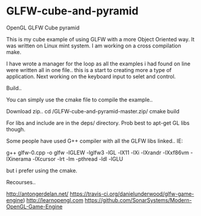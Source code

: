 # GLFW-cube-and-pyramid
OpenGL GLFW Cube pyramid 

This is my cube example of using GLFW with a more Object Oriented way. It was written on Linux mint system. I am working on a cross compilation make.

I have wrote a manager for the loop as all the examples i had found on line were written all in one file.. this is a start to creating more a type of application. Next working on the keyboard input to selet and control.


Build..

You can simply use the cmake file to compile the example.. 

Download zip..
cd /GLFW-cube-and-pyramid-master.zip/
cmake build

For libs and include are in the deps/ directory. Prob best to apt-get GL libs though.

Some people have used G++ compiler with all the GLFW libs linked.. IE: 

g++ glfw-0.cpp -o glfw -lGLEW -lglfw3 -lGL -lX11 -lXi -lXrandr -lXxf86vm -lXinerama -lXcursor -lrt -lm -pthread -ldl -lGLU

but i prefer using the cmake.

Recourses..

http://antongerdelan.net/
https://travis-ci.org/danielunderwood/glfw-game-engine)
http://learnopengl.com
https://github.com/SonarSystems/Modern-OpenGL-Game-Engine

